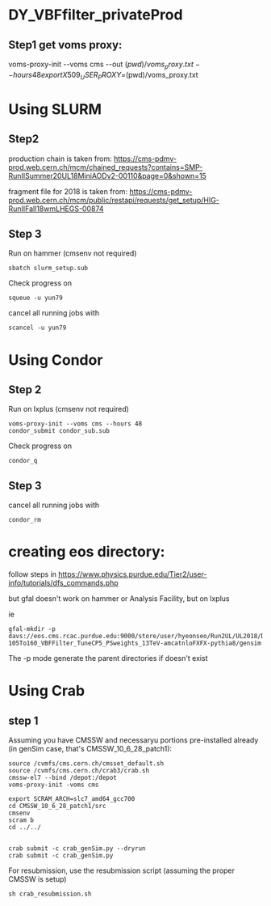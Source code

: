 # DY_VBFfilter_privateProd

## Step1 get voms proxy: 
voms-proxy-init --voms cms --out $(pwd)/voms_proxy.txt --hours 48
export X509_USER_PROXY=$(pwd)/voms_proxy.txt


# Using SLURM
## Step2



production chain is taken from: https://cms-pdmv-prod.web.cern.ch/mcm/chained_requests?contains=SMP-RunIISummer20UL18MiniAODv2-00110&page=0&shown=15

fragment file for 2018 is taken from: https://cms-pdmv-prod.web.cern.ch/mcm/public/restapi/requests/get_setup/HIG-RunIIFall18wmLHEGS-00874


## Step 3

Run on hammer (cmsenv not required)
```
sbatch slurm_setup.sub

```

Check progress on
```
squeue -u yun79

```

cancel all running jobs with
```
scancel -u yun79

```

# Using Condor
## Step 2
Run on lxplus (cmsenv not required)
```
voms-proxy-init --voms cms --hours 48
condor_submit condor_sub.sub 
```
Check progress on
```
condor_q
```

## Step 3
cancel all running jobs with
```
condor_rm
```

# creating eos directory:

follow steps in https://www.physics.purdue.edu/Tier2/user-info/tutorials/dfs_commands.php

but gfal doesn't work on hammer or Analysis Facility, but on lxplus

ie

```
gfal-mkdir -p davs://eos.cms.rcac.purdue.edu:9000/store/user/hyeonseo/Run2UL/UL2018/DYJetsToLL_M-105To160_VBFFilter_TuneCP5_PSweights_13TeV-amcatnloFXFX-pythia8/gensim
```

The -p mode generate the parent directories if doesn't exist

# Using Crab

## step 1

Assuming you have CMSSW and necessaryu portions pre-installed already (in genSim case, that's CMSSW_10_6_28_patch1):

```
source /cvmfs/cms.cern.ch/cmsset_default.sh
source /cvmfs/cms.cern.ch/crab3/crab.sh
cmssw-el7 --bind /depot:/depot
voms-proxy-init -voms cms

export SCRAM_ARCH=slc7_amd64_gcc700
cd CMSSW_10_6_28_patch1/src
cmsenv
scram b 
cd ../../


crab submit -c crab_genSim.py --dryrun
crab submit -c crab_genSim.py 

```

For resubmission, use the resubmission script (assuming the proper CMSSW is setup)
```
sh crab_resubmission.sh
```